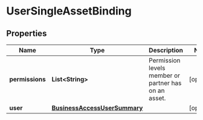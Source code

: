

# UserSingleAssetBinding

## Properties

Name | Type | Description | Notes
------------ | ------------- | ------------- | -------------
**permissions** | **List&lt;String&gt;** | Permission levels member or partner has on an asset. |  [optional]
**user** | [**BusinessAccessUserSummary**](BusinessAccessUserSummary.md) |  |  [optional]




